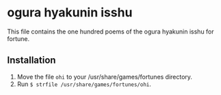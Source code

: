 ogura hyakunin isshu
===
This file contains the one hundred poems of the ogura hyakunin isshu for fortune.
## Installation
1. Move the file `ohi` to your /usr/share/games/fortunes directory.
2. Run `$ strfile /usr/share/games/fortunes/ohi`.
